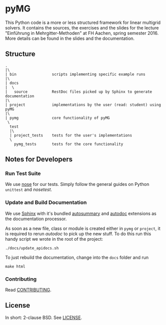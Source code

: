 # pyMG

This Python code is a more or less structured framework for linear multigrid solvers. It contains the sources, 
the exercises and the slides for the lecture "Einführung in Mehrgitter-Methoden" at FH Aachen, spring semester 2016. 
More details can be found in the slides and the documentation.


## Structure

    .
    |\
    | bin                scripts implementing specific example runs
    |\
    | docs
    |  \
    |   source           RestDoc files picked up by Sphinx to generate documentation
    |\
    | project            implementations by the user (read: student) using pyMG
    |\
    | pymg               core functionality of pyMG
     \
      test
      |\
      | project_tests    tests for the user's implementations
      \
        pymg_tests       tests for the core functionality


## Notes for Developers

### Run Test Suite

We use [nose][] for our tests.
Simply follow the general guides on Python `unittest` and *nosetest*.


### Update and Build Documentation

We use [Sphinx][sphinx] with it's bundled [autosummary][] and [autodoc][] extensions as the
documentation processor.

As soon as a new file, class or module is created either in `pymg` or `project`, it is required to
rerun *autodoc* to pick up the new stuff.
To do this run this handy script we wrote in the root of the project:

    ./docs/update_apidocs.sh

To just rebuild the documentation, change into the `docs` folder and run

    make html


### Contributing

Read [CONTRIBUTING](CONTRIBUTING).


## License

In short: 2-clause BSD.
See [LICENSE](LICENSE).

[nose]: https://nose.readthedocs.org/en/latest/
[sphinx]: http://www.sphinx-doc.org/en/stable/index.html
[autosummary]: http://www.sphinx-doc.org/en/stable/ext/autosummary.html
[autodoc]: http://www.sphinx-doc.org/en/stable/ext/autodoc.html
